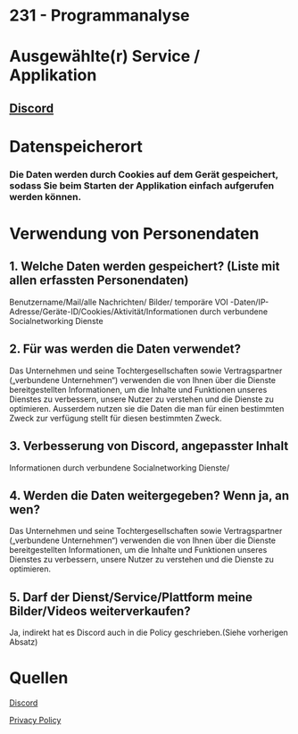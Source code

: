 # 231 - Programmanalyse

# Ausgewählte(r) Service / Applikation
## [Discord](https://discord.com/)

# Datenspeicherort
### Die Daten werden durch Cookies auf dem Gerät gespeichert, sodass Sie beim Starten der Applikation einfach aufgerufen werden können.

# Verwendung von Personendaten

## 1. Welche Daten werden gespeichert? (Liste mit allen erfassten Personendaten)

Benutzername/Mail/alle Nachrichten/ Bilder/ temporäre VOI -Daten/IP-Adresse/Geräte-ID/Cookies/Aktivität/Informationen durch verbundene Socialnetworking Dienste

## 2. Für was werden die Daten verwendet?

Das Unternehmen und seine Tochtergesellschaften sowie Vertragspartner („verbundene Unternehmen“) verwenden die von Ihnen über die Dienste bereitgestellten Informationen, um die Inhalte und Funktionen unseres Dienstes zu verbessern, unsere Nutzer zu verstehen und die Dienste zu optimieren. Ausserdem nutzen sie die Daten die man für einen bestimmten Zweck zur verfügung stellt für diesen bestimmten Zweck.

## 3. Verbesserung von Discord, angepasster Inhalt

Informationen durch verbundene Socialnetworking Dienste/

## 4. Werden die Daten weitergegeben? Wenn ja, an wen?

Das Unternehmen und seine Tochtergesellschaften sowie Vertragspartner („verbundene Unternehmen“) verwenden die von Ihnen über die Dienste bereitgestellten Informationen, um die Inhalte und Funktionen unseres Dienstes zu verbessern, unsere Nutzer zu verstehen und die Dienste zu optimieren.

## 5. Darf der Dienst/Service/Plattform meine Bilder/Videos weiterverkaufen?

Ja, indirekt hat es Discord auch in die Policy geschrieben.(Siehe vorherigen Absatz)

# Quellen
[Discord](https://discord.com/)

[Privacy Policy](https://discord.com/privacy)


